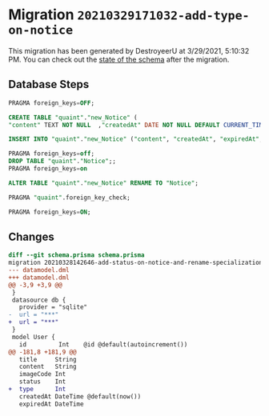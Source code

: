 # Migration `20210329171032-add-type-on-notice`

This migration has been generated by DestroyeerU at 3/29/2021, 5:10:32 PM.
You can check out the [state of the schema](./schema.prisma) after the migration.

## Database Steps

```sql
PRAGMA foreign_keys=OFF;

CREATE TABLE "quaint"."new_Notice" (
"content" TEXT NOT NULL  ,"createdAt" DATE NOT NULL DEFAULT CURRENT_TIMESTAMP ,"expiredAt" DATE NOT NULL  ,"id" INTEGER NOT NULL  PRIMARY KEY AUTOINCREMENT,"imageCode" INTEGER NOT NULL  ,"status" INTEGER NOT NULL  ,"title" TEXT NOT NULL  ,"type" INTEGER NOT NULL  ,"userCreatorId" INTEGER NOT NULL  ,FOREIGN KEY ("userCreatorId") REFERENCES "User"("id") ON DELETE CASCADE ON UPDATE CASCADE)

INSERT INTO "quaint"."new_Notice" ("content", "createdAt", "expiredAt", "id", "imageCode", "status", "title", "userCreatorId") SELECT "content", "createdAt", "expiredAt", "id", "imageCode", "status", "title", "userCreatorId" FROM "quaint"."Notice"

PRAGMA foreign_keys=off;
DROP TABLE "quaint"."Notice";;
PRAGMA foreign_keys=on

ALTER TABLE "quaint"."new_Notice" RENAME TO "Notice";

PRAGMA "quaint".foreign_key_check;

PRAGMA foreign_keys=ON;
```

## Changes

```diff
diff --git schema.prisma schema.prisma
migration 20210328142646-add-status-on-notice-and-rename-specialization-columns-names..20210329171032-add-type-on-notice
--- datamodel.dml
+++ datamodel.dml
@@ -3,9 +3,9 @@
 }
 datasource db {
   provider = "sqlite"
-  url = "***"
+  url = "***"
 }
 model User {
   id         Int    @id @default(autoincrement())
@@ -181,8 +181,9 @@
   title     String
   content   String
   imageCode Int
   status    Int
+  type      Int
   createdAt DateTime @default(now())
   expiredAt DateTime
```


